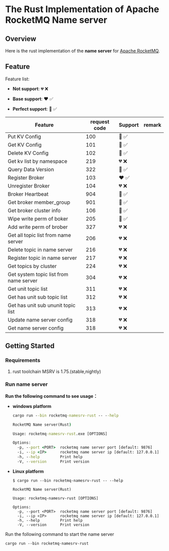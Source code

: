 # The Rust Implementation of Apache RocketMQ Name server

## Overview

Here is the rust implementation of the **name server** for [Apache RocketMQ](https://rocketmq.apache.org/). 

## Feature

Feature list:

- **Not support**: :broken_heart: :x: 

- **Base support**: :heart: :white_check_mark:

- **Perfect support**: :sparkling_heart: :white_check_mark:

| Feature                                | request code | Support        | remark |
| -------------------------------------- | ------------ | -------------- | ------ |
| Put KV Config                          | 100          | :sparkling_heart: :white_check_mark: |  |
| Get KV Config                          | 101          | :sparkling_heart: :white_check_mark: |        |
| Delete KV Config                       | 102          | :sparkling_heart: :white_check_mark: |        |
| Get kv list by namespace               | 219          | :broken_heart: :x: |        |
| Query Data Version                     | 322          | :sparkling_heart: :white_check_mark:|        |
| Register Broker                        | 103          | :heart: :white_check_mark: |        |
| Unregister Broker                      | 104          | :broken_heart: :x: |        |
| Broker Heartbeat                       | 904          | :sparkling_heart: :white_check_mark: |        |
| Get broker member_group                | 901          | :sparkling_heart: :white_check_mark: |        |
| Get broker cluster info                | 106          | :sparkling_heart: :white_check_mark: |        |
| Wipe write perm of boker               | 205          | :sparkling_heart: :white_check_mark: |        |
| Add write perm of brober               | 327          | :broken_heart: :x: |        |
| Get all topic list from name server    | 206          | :broken_heart: :x: |        |
| Delete topic in name server            | 216          | :broken_heart: :x: |        |
| Register topic in name server          | 217          | :broken_heart: :x: |        |
| Get topics by cluster                  | 224          | :broken_heart: :x: |        |
| Get system topic list from name server | 304          | :broken_heart: :x: |        |
| Get unit topic list                    | 311          | :broken_heart: :x: |        |
| Get has unit sub topic list            | 312          | :broken_heart: :x: |        |
| Get has unit sub ununit topic list     | 313          | :broken_heart: :x: |        |
| Update name server config              | 318          | :broken_heart: :x: |        |
| Get name server config                 | 318          | :broken_heart: :x: |        |

## Getting Started

### Requirements

1. rust toolchain MSRV is 1.75.(stable,nightly)

### Run name server

**Run the following command to see usage：**

- **windows platform**

  ```cmd
  cargo run --bin rocketmq-namesrv-rust -- --help
  
  RocketMQ Name server(Rust)
  
  Usage: rocketmq-namesrv-rust.exe [OPTIONS]
  
  Options:
    -p, --port <PORT>  rocketmq name server port [default: 9876]
    -i, --ip <IP>      rocketmq name server ip [default: 127.0.0.1]
    -h, --help         Print help
    -V, --version      Print version
  ```

- **Linux platform**

  ```shell
  $ cargo run --bin rocketmq-namesrv-rust -- --help
  
  RocketMQ Name server(Rust)
  
  Usage: rocketmq-namesrv-rust [OPTIONS]
  
  Options:
    -p, --port <PORT>  rocketmq name server port [default: 9876]
    -i, --ip <IP>      rocketmq name server ip [default: 127.0.0.1]
    -h, --help         Print help
    -V, --version      Print version
  ```

Run the following command to start the name server

```shell
cargo run --bin rocketmq-namesrv-rust
```

